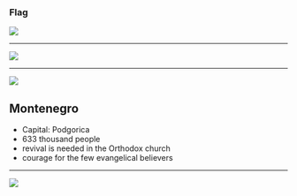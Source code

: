 ### Flag

![](https://upload.wikimedia.org/wikipedia/commons/6/64/Flag_of_Montenegro.svg)

---

![](https://upload.wikimedia.org/wikipedia/commons/b/b0/Europe-Montenegro.svg)

---

![](https://res.cloudinary.com/kiekies/image/upload/v1715540910/prayer/na3nwtcbho66rgs4xnu6.jpg)

## Montenegro

- Capital: Podgorica
- 633 thousand people
- revival is needed in the Orthodox church
- courage for the few evangelical believers

---

![](https://player.vimeo.com/video/81019940)
